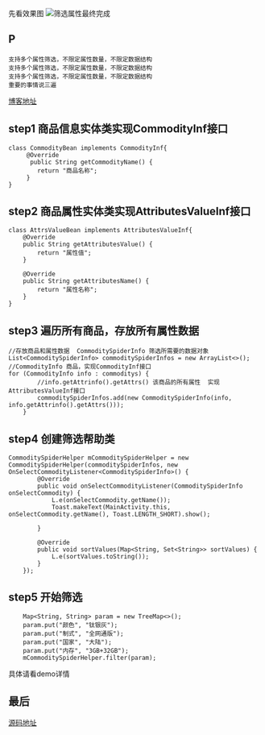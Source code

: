  先看效果图
![筛选属性最终完成](筛选属性最终完成.gif)

## P
    支持多个属性筛选，不限定属性数量，不限定数据结构
    支持多个属性筛选，不限定属性数量，不限定数据结构
    支持多个属性筛选，不限定属性数量，不限定数据结构
    重要的事情说三遍

[博客地址](http://www.jianshu.com/p/af75427d7a54)
 
## step1 商品信息实体类实现CommodityInf接口

    class CommodityBean implements CommodityInf{
         @Override
          public String getCommodityName() {
            return "商品名称";
         }
    }

   
    
## step2 商品属性实体类实现AttributesValueInf接口
    class AttrsValueBean implements AttributesValueInf{
        @Override
        public String getAttributesValue() {
            return "属性值";
        }

        @Override
        public String getAttributesName() {
            return "属性名称";
        }
    }

    

## step3 遍历所有商品，存放所有属性数据

	//存放商品和属性数据  CommoditySpiderInfo 筛选所需要的数据对象
	List<CommoditySpiderInfo> commoditySpiderInfos = new ArrayList<>();
	//CommodityInfo 商品，实现CommodityInf接口
  	for (CommodityInfo info : commoditys) {
			//info.getAttrinfo().getAttrs() 该商品的所有属性  实现AttributesValueInf接口
            commoditySpiderInfos.add(new CommoditySpiderInfo(info, info.getAttrinfo().getAttrs()));
        }

	
## step4 创建筛选帮助类
	
	CommoditySpiderHelper mCommoditySpiderHelper = new CommoditySpiderHelper(commoditySpiderInfos, new OnSelectCommodityListener<CommoditySpiderInfo>() {
            @Override
            public void onSelectCommodityListener(CommoditySpiderInfo onSelectCommodity) {
                L.e(onSelectCommodity.getName());
                Toast.makeText(MainActivity.this, onSelectCommodity.getName(), Toast.LENGTH_SHORT).show();

            }

            @Override
            public void sortValues(Map<String, Set<String>> sortValues) {
                L.e(sortValues.toString());
            }
        });

## step5 开始筛选

	 	Map<String, String> param = new TreeMap<>();
        param.put("颜色", "钛银灰");
        param.put("制式", "全网通版");
        param.put("国家", "大陆");
        param.put("内存", "3GB+32GB");
        mCommoditySpiderHelper.filter(param);


具体请看demo详情	

## 最后

[源码地址](https://github.com/aohanyao/CommodityAttr/)
